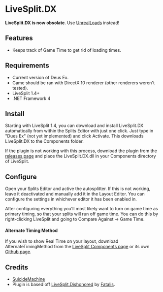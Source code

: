 ﻿LiveSplit.DX
=====================

__LiveSplit.DX is now obsolate__. Use [UnrealLoads](https://github.com/Dalet/LiveSplit.UnrealLoads) instead!

Features
--------
  * Keeps track of Game Time to get rid of loading times.

Requirements
------------

  * Current version of Deus Ex.
  * Game should be ran with DirectX 10 renderer (other renderers weren't tested).
  * LiveSplit 1.4+
  * .NET Framework 4  

Install
-------
Starting with LiveSplit 1.4, you can download and install LiveSplit.DX automatically from within the Splits Editor with just one click. Just type in "Dues Ex" (not yet implemented) and click Activate. This downloads LiveSplit.DX to the Components folder.

If the plugin is not working with this process, download the plugin from the [releases page](https://github.com/SuiMachine/LiveSplit.DX/release) and place the LiveSplit.DX.dll in your Components directory of LiveSplit.

Configure
---------
Open your Splits Editor and active the autosplitter. If this is not working, leave it deactivated and manually add it in the Layout Editor. You can configure the settings in whichever editor it has been enabled in.

After configuring everything you'll most likely want to turn on game time as primary timing, so that your splits will run off game time. You can do this by right-clicking LiveSplit and going to Compare Against -> Game Time.

#### Alternate Timing Method
If you wish to show Real Time on your layout, download AlternateTimingMethod from the [LiveSplit Components page](http://livesplit.org/components/) or its own [Github page](https://github.com/Dalet/LiveSplit.AlternateTimingMethod/releases).

Credits
-------
  * [SuicideMachine](http://twitch.tv/suicidemachine)
  * Plugin is based off [LiveSplit.Dishonored](https://github.com/fatalis/LiveSplit.Dishonored) by [Fatalis](http://twitch.tv/fatalis_).


